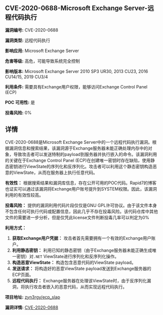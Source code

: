 ## CVE-2020-0688-Microsoft Exchange Server-远程代码执行

**漏洞编号:** CVE-2020-0688

**漏洞类型:** 远程代码执行

**影响应用:** Microsoft Exchange Server

**危害等级:** 高危，可能导致系统完全控制

**影响版本:** Microsoft Exchange Server 2010 SP3 UR30, 2013 CU23, 2016 CU14/15, 2019 CU3/4

**利用条件:** 需要具有Exchange用户权限，能够访问Exchange Control Panel (ECP)

**POC 可用性:** 是

**投毒风险:** 0%

## 详情

CVE-2020-0688是Microsoft Exchange Server中的一个远程代码执行漏洞。根据漏洞信息和搜索结果，该漏洞源于Exchange服务器未能正确处理内存中的对象，导致攻击者可以发送特制的payload到服务器并执行嵌入的命令。该漏洞利用的关键在于Exchange Control Panel (ECP)在创建唯一密钥时存在缺陷，使用静态密钥进行ViewState的序列化和反序列化。攻击者可以利用这个静态密钥构造恶意的ViewState，从而在服务器上执行任意代码。

**有效性：**
根据搜索结果和漏洞库信息，存在公开可用的POC代码。Rapid7的博客也证实可以通过该漏洞将Exchange用户账号提升到SYSTEM权限。因此，该漏洞利用的有效性较高。

**投毒风险：**
提供的漏洞利用代码片段仅仅是GNU GPL许可协议。由于该文件本身不包含任何可执行代码或配置信息，因此几乎不存在投毒风险。该代码仓库中其他文件的需要进一步分析，但是仅凭此license文件判断投毒几率可以判定为0%

**利用方式：**
1.  **获取Exchange用户凭据：** 攻击者首先需要拥有一个有效的Exchange用户账户。
2.  **利用静态密钥：** 利用已知的静态密钥（由于Exchange服务器未能正确生成唯一密钥）对`.NET` ViewState进行序列化和反序列化操作。
3.  **构造恶意ViewState：** 构造包含恶意代码的ViewState payload。
4.  **发送请求：** 将构造好的恶意ViewState payload发送到Exchange服务器的ECP页面。
5.  **远程代码执行：** Exchange服务器在处理该ViewState时，由于反序列化漏洞，将执行攻击者嵌入的恶意代码，从而实现远程代码执行。

**项目地址:** [zyn3rgy/ecp_slap](https://github.com/zyn3rgy/ecp_slap)

**漏洞详情:** [CVE-2020-0688](https://nvd.nist.gov/vuln/detail/CVE-2020-0688)